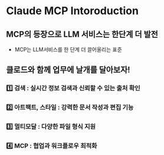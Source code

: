 # Claude MCP Intoroduction

## MCP의 등장으로 LLM 서비스는 한단계 더 발전

- MCP는 LLM서비스를 한 단계 더 끌어올리는 표준


## 클로드와 함께 업무에 날개를 달아보자!

### 1️⃣ 검색 : 실시간 정보 검색과 신뢰할 수 있는 출처 확인

### 2️⃣ 아트팩트, 스타일 : 강력한 문서 작성과 편집 기능

### 3️⃣ 멀티모달 : 다양한 파일 형식 지원

### 4️⃣ MCP : 협업과 워크플로우 최적화 



